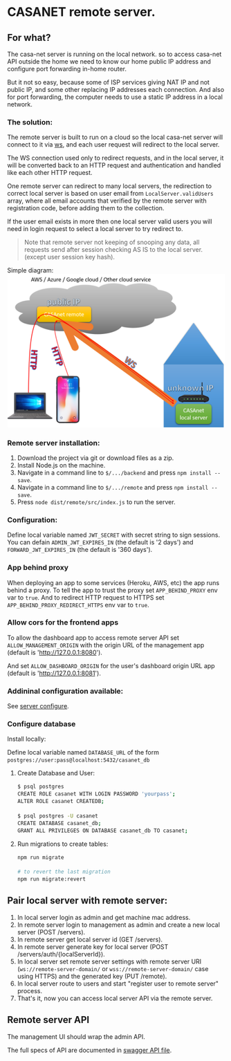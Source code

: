 # CASANET remote server.

## For what?
The casa-net server is running on the local network. 
so to access casa-net API outside the home we need to know our home public IP address and configure port forwarding in-home router.

But it not so easy, because some of ISP services giving NAT IP and not public IP, and some other replacing IP addresses each connection.
And also for port forwarding, the computer needs to use a static IP address in a local network.

### The solution:
The remote server is built to run on a cloud so the local casa-net server will connect to it via [ws](https://www.w3.org/TR/websockets/),
and each user request will redirect to the local server.

The WS connection used only to redirect requests,
and in the local server, it will be converted back to an HTTP request and authentication and handled like each other HTTP request.

One remote server can redirect to many local servers,
the redirection to correct local server is based on user email from `LocalServer.validUsers` array, 
where all email accounts that verified by the remote server with registration code, before adding them to the collection.

If the user email exists in more then one local server valid users you will need in login request to select a local server to try redirect to.

> Note that remote server not keeping of snooping any data, 
all requests send after session checking AS IS to the local server. (except user session key hash).

Simple diagram:
![Screenshot](../docs/images/remote-diagram.png)

### Remote server installation:
1. Download the project via git or download files as a zip.
1. Install Node.js on the machine.
1. Navigate in a command line to `$/.../backend` and press `npm install --save`.
1. Navigate in a command line to `$/.../remote` and press `npm install --save`.
1. Press `node dist/remote/src/index.js` to run the server.

### Configuration:
Define local variable named `JWT_SECRET` with secret string to sign sessions.
You can defain `ADMIN_JWT_EXPIRES_IN` (the default is '2 days') and `FORWARD_JWT_EXPIRES_IN` (the default is '360 days'). 

### App behind proxy
When deploying an app to some services (Heroku, AWS, etc) the app runs behind a proxy.
To tell the app to trust the proxy set `APP_BEHIND_PROXY` env var to `true`.
And to redirect HTTP request to HTTPS set `APP_BEHIND_PROXY_REDIRECT_HTTPS` env var to `true`.

### Allow cors for the frontend apps
To allow the dashboard app to access remote server API set `ALLOW_MANAGEMENT_ORIGIN` with the origin URL of the management app (default is 'http://127.0.0.1:8080'). 

And set `ALLOW_DASHBOARD_ORIGIN` for the user's dashboard origin URL app (default is 'http://127.0.0.1:8081').

### Addininal configuration available:
See [server configure](../backend/README.md#configure-server).

### Configure database

Install locally:

Define local variable named `DATABASE_URL` of the form `postgres://user:pass@localhost:5432/casanet_db`

1. Create Database and User:

   ```bash
   $ psql postgres
   CREATE ROLE casanet WITH LOGIN PASSWORD 'yourpass';
   ALTER ROLE casanet CREATEDB;

   $ psql postgres -U casanet
   CREATE DATABASE casanet_db;
   GRANT ALL PRIVILEGES ON DATABASE casanet_db TO casanet;
   ```
   
2. Run migrations to create tables:

   ```bash
   npm run migrate

   # to revert the last migration
   npm run migrate:revert
   ```

## Pair local server with remote server:
1) In local server login as admin and get machine mac address. 
1) In remote server login to management as admin and create a new local server (POST /servers).
1) In remote server get local server id (GET /servers).
1) In remote server generate key for local server (POST /servers/auth/{localServerId}).
1) In local server set remote server settings with remote server URI (`ws://remote-server-domain/` or `wss://remote-server-domain/` case using HTTPS)
and the generated key (PUT /remote).
1) In local server route to users and start "register user to remote server" process.
1) That's it, now you can access local server API via the remote server.

## Remote server API
The management UI should wrap the admin API. 

The full specs of API are documented in [swagger API file](./swagger.yaml).
